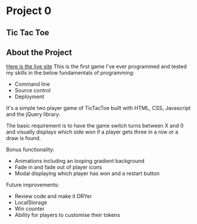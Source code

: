 # Project 0

## Tic Tac Toe

About the Project
------------------------
[Here is the live site](https://shelleyyz.github.io/tic-tac-toe/)
This is the first game I've ever programmed and tested my skills in the below fundamentals of programming:

- Command line
- Source control
- Deployment

It's a simple two player game of TicTacToe built with HTML, CSS, Javascript and the jQuery library.

The basic requirement is to have the game switch turns between X and 0 and visually displays which side won if a player gets three in a row or a draw is found. 

Bonus functionality:
- Animations including an looping gradient background
- Fade in and fade out of player icons
- Modal displaying which player has won and a restart button

Future improvements:
- Review code and make it DRYer
- LocalStorage
- Win counter
- Ability for players to customise their tokens
